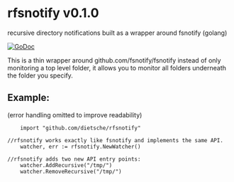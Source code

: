 # rfsnotify v0.1.0
recursive directory notifications built as a wrapper around fsnotify (golang)

[![GoDoc](https://godoc.org/github.com/dietsche/rfsnotify?status.svg)](https://godoc.org/github.com/dietsche/rfsnotify)

This is a thin wrapper around github.com/fsnotify/fsnotify instead of only monitoring a top level folder,
it allows you to monitor all folders underneath the folder you specify.

Example:
--------
(error handling omitted to improve readability)
```
    import "github.com/dietsche/rfsnotify"

//rfsnotify works exactly like fsnotify and implements the same API.
    watcher, err := rfsnotify.NewWatcher()

//rfsnotify adds two new API entry points:
    watcher.AddRecursive("/tmp/")
    watcher.RemoveRecursive("/tmp/")
```
